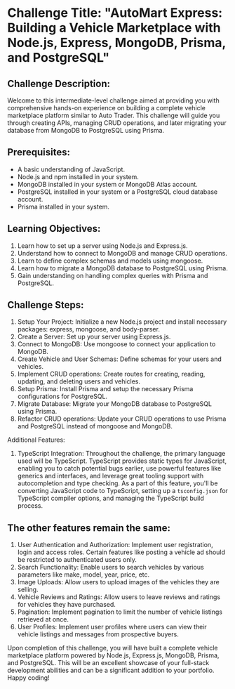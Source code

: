 Challenge Title: "AutoMart Express: Building a Vehicle Marketplace with Node.js, Express, MongoDB, Prisma, and PostgreSQL"
==========================================================================================================================

Challenge Description:
----------------------

Welcome to this intermediate-level challenge aimed at providing you with comprehensive hands-on experience on building a complete vehicle marketplace platform similar to Auto Trader. This challenge will guide you through creating APIs, managing CRUD operations, and later migrating your database from MongoDB to PostgreSQL using Prisma.

Prerequisites:
--------------

-   A basic understanding of JavaScript.
-   Node.js and npm installed in your system.
-   MongoDB installed in your system or MongoDB Atlas account.
-   PostgreSQL installed in your system or a PostgreSQL cloud database account.
-   Prisma installed in your system.

Learning Objectives:
--------------------

1.  Learn how to set up a server using Node.js and Express.js.
2.  Understand how to connect to MongoDB and manage CRUD operations.
3.  Learn to define complex schemas and models using mongoose.
4.  Learn how to migrate a MongoDB database to PostgreSQL using Prisma.
5.  Gain understanding on handling complex queries with Prisma and PostgreSQL.

Challenge Steps:
----------------

1.  Setup Your Project: Initialize a new Node.js project and install necessary packages: express, mongoose, and body-parser.
2.  Create a Server: Set up your server using Express.js.
3.  Connect to MongoDB: Use mongoose to connect your application to MongoDB.
4.  Create Vehicle and User Schemas: Define schemas for your users and vehicles.
5.  Implement CRUD operations: Create routes for creating, reading, updating, and deleting users and vehicles.
6.  Setup Prisma: Install Prisma and setup the necessary Prisma configurations for PostgreSQL.
7.  Migrate Database: Migrate your MongoDB database to PostgreSQL using Prisma.
8.  Refactor CRUD operations: Update your CRUD operations to use Prisma and PostgreSQL instead of mongoose and MongoDB.

Additional Features:
1.  TypeScript Integration: Throughout the challenge, the primary language used will be TypeScript. TypeScript provides static types for JavaScript, enabling you to catch potential bugs earlier, use powerful features like generics and interfaces, and leverage great tooling support with autocompletion and type checking. As a part of this feature, you'll be converting JavaScript code to TypeScript, setting up a `tsconfig.json` for TypeScript compiler options, and managing the TypeScript build process.

The other features remain the same:
--------------------

1.  User Authentication and Authorization: Implement user registration, login and access roles. Certain features like posting a vehicle ad should be restricted to authenticated users only.
2.  Search Functionality: Enable users to search vehicles by various parameters like make, model, year, price, etc.
3.  Image Uploads: Allow users to upload images of the vehicles they are selling.
4.  Vehicle Reviews and Ratings: Allow users to leave reviews and ratings for vehicles they have purchased.
5.  Pagination: Implement pagination to limit the number of vehicle listings retrieved at once.
6.  User Profiles: Implement user profiles where users can view their vehicle listings and messages from prospective buyers.

Upon completion of this challenge, you will have built a complete vehicle marketplace platform powered by Node.js, Express.js, MongoDB, Prisma, and PostgreSQL. This will be an excellent showcase of your full-stack development abilities and can be a significant addition to your portfolio. Happy coding!